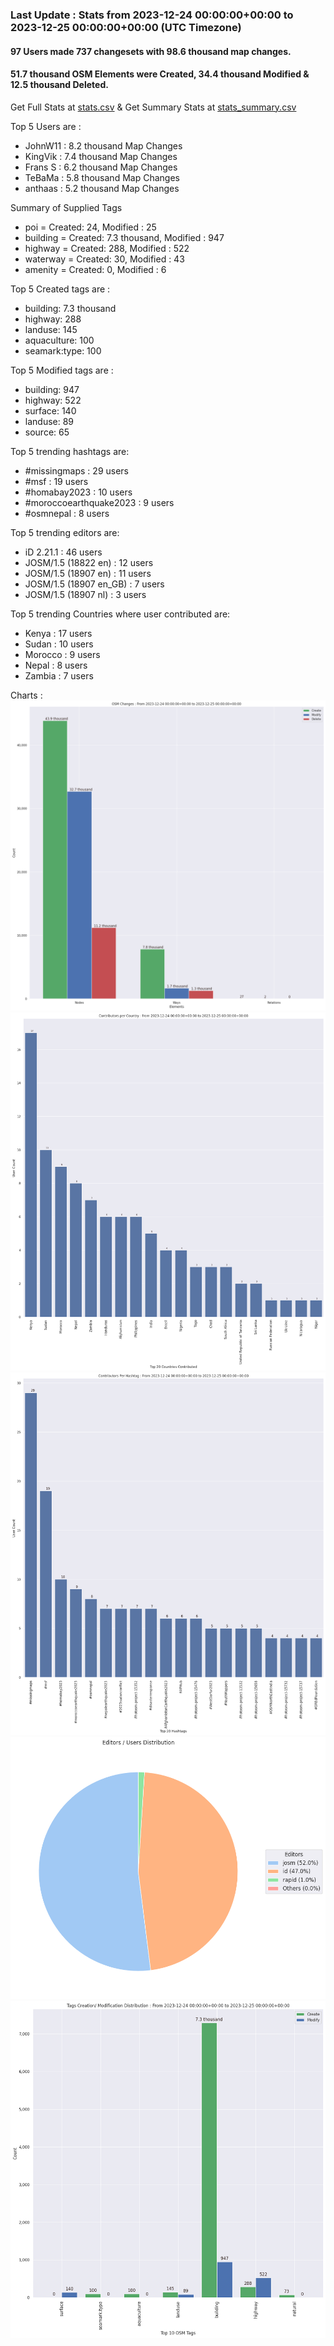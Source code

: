 ### Last Update : Stats from 2023-12-24 00:00:00+00:00 to 2023-12-25 00:00:00+00:00 (UTC Timezone)

#### 97 Users made 737 changesets with 98.6 thousand map changes.
#### 51.7 thousand OSM Elements were Created, 34.4 thousand Modified & 12.5 thousand Deleted.
Get Full Stats at [stats.csv](/stats/hotosm/Daily/stats.csv)
 & Get Summary Stats at [stats_summary.csv](/stats/hotosm/Daily/stats_summary.csv)

Top 5 Users are : 
- JohnW11 : 8.2 thousand Map Changes
- KingVik : 7.4 thousand Map Changes
- Frans S : 6.2 thousand Map Changes
- TeBaMa : 5.8 thousand Map Changes
- anthaas : 5.2 thousand Map Changes

Summary of Supplied Tags
- poi = Created: 24, Modified : 25
- building = Created: 7.3 thousand, Modified : 947
- highway = Created: 288, Modified : 522
- waterway = Created: 30, Modified : 43
- amenity = Created: 0, Modified : 6


Top 5 Created tags are :
- building: 7.3 thousand
- highway: 288
- landuse: 145
- aquaculture: 100
- seamark:type: 100


Top 5 Modified tags are :
- building: 947
- highway: 522
- surface: 140
- landuse: 89
- source: 65


Top 5 trending hashtags are:
- #missingmaps : 29 users
- #msf : 19 users
- #homabay2023 : 10 users
- #moroccoearthquake2023 : 9 users
- #osmnepal : 8 users


Top 5 trending editors are:
- iD 2.21.1 : 46 users
- JOSM/1.5 (18822 en) : 12 users
- JOSM/1.5 (18907 en) : 11 users
- JOSM/1.5 (18907 en_GB) : 7 users
- JOSM/1.5 (18907 nl) : 3 users


Top 5 trending Countries where user contributed are:
- Kenya : 17 users
- Sudan : 10 users
- Morocco : 9 users
- Nepal : 8 users
- Zambia : 7 users


 Charts : 
![Alt text](./stats_osm_changes.png) 
![Alt text](./stats_users_per_country.png) 
![Alt text](./stats_users_per_hashtag.png) 
![Alt text](./stats_editors_pie_chart.png) 
![Alt text](./stats_tags.png) 
